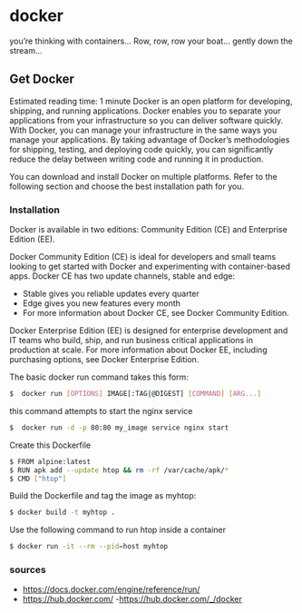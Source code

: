 # docker
you’re thinking with containers... Row, row, row your boat... gently down the stream...

## Get Docker
Estimated reading time: 1 minute
Docker is an open platform for developing, shipping, and running applications. Docker enables you to separate your applications from your infrastructure so you can deliver software quickly. With Docker, you can manage your infrastructure in the same ways you manage your applications. By taking advantage of Docker’s methodologies for shipping, testing, and deploying code quickly, you can significantly reduce the delay between writing code and running it in production.

You can download and install Docker on multiple platforms. Refer to the following section and choose the best installation path for you.
### Installation 
Docker is available in two editions: Community Edition (CE) and Enterprise Edition (EE).

Docker Community Edition (CE) is ideal for developers and small teams looking to get started with Docker and experimenting with container-based apps. Docker CE has two update channels, stable and edge:

- Stable gives you reliable updates every quarter
- Edge gives you new features every month
- For more information about Docker CE, see Docker Community Edition.

Docker Enterprise Edition (EE) is designed for enterprise development and IT teams who build, ship, and run business critical applications in production at scale. For more information about Docker EE, including purchasing options, see Docker Enterprise Edition.

The basic docker run command takes this form:

```sh
$  docker run [OPTIONS] IMAGE[:TAG|@DIGEST] [COMMAND] [ARG...]
```

this command attempts to start the nginx service
```sh
$  docker run -d -p 80:80 my_image service nginx start
```
Create this Dockerfile
```sh
$ FROM alpine:latest
$ RUN apk add --update htop && rm -rf /var/cache/apk/*
$ CMD ["htop"]
```
Build the Dockerfile and tag the image as myhtop:
```sh
$ docker build -t myhtop .
```
Use the following command to run htop inside a container
```sh
$ docker run -it --rm --pid=host myhtop
```
### sources
- https://docs.docker.com/engine/reference/run/
- https://hub.docker.com/
-https://hub.docker.com/_/docker



